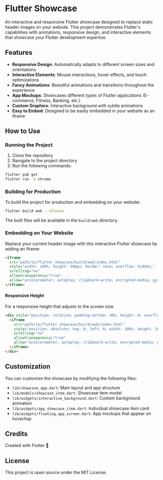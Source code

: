 # Flutter Showcase

An interactive and responsive Flutter showcase designed to replace static header images on your website. This project demonstrates Flutter's capabilities with animations, responsive design, and interactive elements that showcase your Flutter development expertise.

## Features

- **Responsive Design**: Automatically adapts to different screen sizes and orientations
- **Interactive Elements**: Mouse interactions, hover effects, and touch optimizations
- **Fancy Animations**: Beautiful animations and transitions throughout the experience
- **App Mockups**: Showcases different types of Flutter applications (E-commerce, Fitness, Banking, etc.)
- **Custom Graphics**: Interactive background with subtle animations
- **Easy to Embed**: Designed to be easily embedded in your website as an iframe

## How to Use

### Running the Project

1. Clone the repository
2. Navigate to the project directory
3. Run the following commands:

```bash
flutter pub get
flutter run -d chrome
```

### Building for Production

To build the project for production and embedding on your website:

```bash
flutter build web --release
```

The built files will be available in the `build/web` directory.

### Embedding on Your Website

Replace your current header image with this interactive Flutter showcase by adding an iframe:

```html
<iframe 
  src="path/to/flutter_showcase/build/web/index.html" 
  style="width: 100%; height: 500px; border: none; overflow: hidden;"
  scrolling="no"
  allowtransparency="true"
  allow="accelerometer; autoplay; clipboard-write; encrypted-media; gyroscope; picture-in-picture">
</iframe>
```

#### Responsive Height

For a responsive height that adjusts to the screen size:

```html
<div style="position: relative; padding-bottom: 40%; height: 0; overflow: hidden;">
  <iframe 
    src="path/to/flutter_showcase/build/web/index.html" 
    style="position: absolute; top: 0; left: 0; width: 100%; height: 100%; border: none;"
    scrolling="no"
    allowtransparency="true"
    allow="accelerometer; autoplay; clipboard-write; encrypted-media; gyroscope; picture-in-picture">
  </iframe>
</div>
```

## Customization

You can customize the showcase by modifying the following files:

- `lib/showcase_app.dart`: Main layout and app structure
- `lib/models/showcase_item.dart`: Showcase item model
- `lib/widgets/interactive_background.dart`: Custom background animation
- `lib/widgets/app_showcase_item.dart`: Individual showcase item card
- `lib/widgets/floating_app_screen.dart`: App mockups that appear on hover/tap

## Credits

Created with Flutter 💙

## License

This project is open source under the MIT License.
